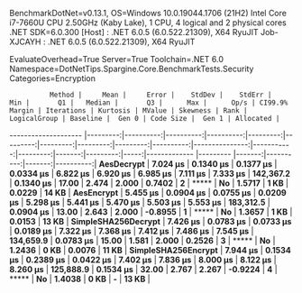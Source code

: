 
BenchmarkDotNet=v0.13.1, OS=Windows 10.0.19044.1706 (21H2)
Intel Core i7-7660U CPU 2.50GHz (Kaby Lake), 1 CPU, 4 logical and 2 physical cores
.NET SDK=6.0.300
  [Host]     : .NET 6.0.5 (6.0.522.21309), X64 RyuJIT
  Job-XJCAYH : .NET 6.0.5 (6.0.522.21309), X64 RyuJIT

EvaluateOverhead=True  Server=True  Toolchain=.NET 6.0  
Namespace=DotNetTips.Spargine.Core.BenchmarkTests.Security  Categories=Encryption  

              Method |     Mean |     Error |    StdDev |    StdErr |      Min |       Q1 |   Median |       Q3 |      Max |      Op/s | CI99.9% Margin | Iterations | Kurtosis | MValue | Skewness | Rank | LogicalGroup | Baseline |  Gen 0 | Code Size |  Gen 1 | Allocated |
-------------------- |---------:|----------:|----------:|----------:|---------:|---------:|---------:|---------:|---------:|----------:|---------------:|-----------:|---------:|-------:|---------:|-----:|------------- |--------- |-------:|----------:|-------:|----------:|
          **AesDecrypt** | **7.024 μs** | **0.1340 μs** | **0.1377 μs** | **0.0334 μs** | **6.822 μs** | **6.920 μs** | **6.985 μs** | **7.111 μs** | **7.333 μs** | **142,367.2** |      **0.1340 μs** |      **17.00** |    **2.474** |  **2.000** |   **0.7402** |    **2** |            ***** |       **No** | **1.5717** |      **1 KB** | **0.0229** |     **14 KB** |
          **AesEncrypt** | **5.455 μs** | **0.0904 μs** | **0.0755 μs** | **0.0209 μs** | **5.298 μs** | **5.441 μs** | **5.470 μs** | **5.503 μs** | **5.553 μs** | **183,312.5** |      **0.0904 μs** |      **13.00** |    **2.643** |  **2.000** |  **-0.8955** |    **1** |            ***** |       **No** | **1.3657** |      **1 KB** | **0.0153** |     **13 KB** |
 **SimpleSHA256Decrypt** | **7.426 μs** | **0.0783 μs** | **0.0733 μs** | **0.0189 μs** | **7.322 μs** | **7.368 μs** | **7.412 μs** | **7.486 μs** | **7.545 μs** | **134,659.9** |      **0.0783 μs** |      **15.00** |    **1.581** |  **2.000** |   **0.2526** |    **3** |            ***** |       **No** | **1.2436** |      **0 KB** | **0.0076** |     **11 KB** |
 **SimpleSHA256Encrypt** | **7.944 μs** | **0.1534 μs** | **0.2389 μs** | **0.0422 μs** | **7.402 μs** | **7.836 μs** | **8.000 μs** | **8.122 μs** | **8.260 μs** | **125,888.9** |      **0.1534 μs** |      **32.00** |    **2.767** |  **2.267** |  **-0.9224** |    **4** |            ***** |       **No** | **1.4038** |      **0 KB** |      **-** |     **13 KB** |
